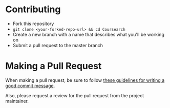 # Contributing

* Fork this repository 
* `git clone <your-forked-repo-url> && cd Coursearch`
* Create a new branch with a name that describes what you'll be working on
* Submit a pull request to the master branch 

# Making a Pull Request

When making a pull request, be sure to follow [these guidelines for writing a good commit message](https://dev.to/chrissiemhrk/git-commit-message-5e21).

Also, please request a review for the pull request from the project maintainer. 

